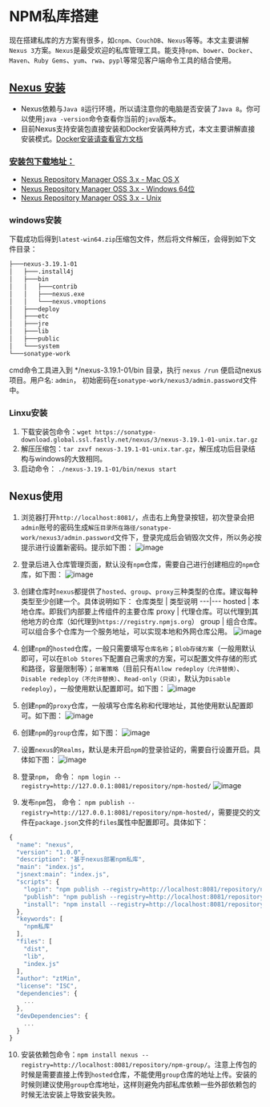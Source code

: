 # NPM私库搭建

现在搭建私库的方方案有很多，如`cnpm`、`CouchDB`、`Nexus`等等。本文主要讲解`Nexus 3`方案。`Nexus`是最受欢迎的私库管理工具。能支持`npm`、`bower`、`Docker`、`Maven`、`Ruby Gems`、`yum`、`rwa`、`pypl`等常见客户端命令工具的结合使用。

## [Nexus 安装](https://help.sonatype.com/repomanager3/installation)

- Nexus依赖与`Java 8`运行环境，所以请注意你的电脑是否安装了`Java 8`。你可以使用`java -version`命令查看你当前的`java`版本。
- 目前Nexus支持安装包直接安装和Docker安装两种方式，本文主要讲解直接安装模式。[Docker安装请查看官方文档](https://help.sonatype.com/repomanager3/installation/installation-methods#InstallationMethods-InstallingwithDocker)

### [安装包下载地址：](https://www.sonatype.com/download-nexus-repo-oss?submissionGuid=767b4d50-4964-45bc-9a56-58451eca1350)

- [Nexus Repository Manager OSS 3.x - Mac OS X](http://download.sonatype.com/nexus/3/latest-mac.tgz)
- [Nexus Repository Manager OSS 3.x - Windows 64位](https://sonatype-download.global.ssl.fastly.net/nexus/3/latest-win64.zip)
- [Nexus Repository Manager OSS 3.x - Unix](https://sonatype-download.global.ssl.fastly.net/nexus/3/nexus-3.19.1-01-unix.tar.gz)

### windows安装

下载成功后得到`latest-win64.zip`压缩包文件，然后将文件解压，会得到如下文件目录：

```txt
├───nexus-3.19.1-01
│   ├───.install4j
│   ├───bin
│   │   ├───contrib
│   │   ├───nexus.exe
│   │   └───nexus.vmoptions
│   ├───deploy
│   ├───etc
│   ├───jre
│   ├───lib
│   ├───public
│   └───system
└───sonatype-work
```

cmd命令工具进入到 */nexus-3.19.1-01/bin 目录，执行 `nexus /run` 便启动nexus项目。用户名: `admin`， 初始密码在`sonatype-work/nexus3/admin.password`文件中。

### Linxu安装

1. 下载安装包命令：`wget https://sonatype-download.global.ssl.fastly.net/nexus/3/nexus-3.19.1-01-unix.tar.gz`
2. 解压压缩包：`tar zxvf nexus-3.19.1-01-unix.tar.gz`，解压成功后目录结构与windows的大致相同。
3. 启动命令： `./nexus-3.19.1-01/bin/nexus start`

## Nexus使用

1. 浏览器打开`http://localhost:8081/`，点击右上角登录按钮，初次登录会把`admin`账号的密码生成`解压目录所在路径/sonatype-work/nexus3/admin.password`文件下，登录完成后会销毁次文件，所以务必按提示进行设置新密码。提示如下图：
![image](image/login.png?raw=true)

2. 登录后进入仓库管理页面，默认没有`npm`仓库，需要自己进行创建相应的`npm`仓库，如下图：
![image](image/manage_repositories.png?raw=true)

3. 创建仓库时`nexus`都提供了`hosted`、`group`、`proxy`三种类型的仓库。建议每种类型至少创建一个。具体说明如下：
仓库类型 | 类型说明
---|---
hosted | 本地仓库。即我们内部要上传组件的主要仓库
proxy | 代理仓库。可以代理到其他地方的仓库（如代理到`https://registry.npmjs.org`）
group | 组合仓库。可以组合多个仓库为一个服务地址，可以实现本地和外网仓库公用。
![image](image/create_repository.png?raw=true)

4. 创建`npm`的`hosted`仓库，一般只需要填写`仓库名称`；`Blob存储方案`（一般用默认即可，可以在`Blob Stores`下配置自己需求的方案，可以配置文件存储的形式和路径，容量限制等）；`部署策略`（目前只有`Allow redeploy（允许替换）`、`Disable redeploy（不允许替换）`、`Read-only（只读）`，默认为`Disable redeploy`），一般使用默认配置即可。如下图：
![image](image/create_hosted.png?raw=true)

5. 创建`npm`的`proxy`仓库，一般填写仓库名称和代理地址，其他使用默认配置即可。如下图：
![image](image/create_proxy.png?raw=true)

6. 创建`npm`的`group`仓库，如下图：
![image](image/create_group.png?raw=true)

7. 设置`nexus`的`Realms`，默认是未开启`npm`的登录验证的，需要自行设置开启。具体如下图：
![image](image/realms_npm.png?raw=true)

8. 登录`npm`， 命令： `npm login --registry=http://127.0.0.1:8081/repository/npm-hosted/`
![image](image/npm_login.png?raw=true)

9. 发布`npm`包， 命令： `npm publish --registry=http://127.0.0.1:8081/repository/npm-hosted/`，需要提交的文件在`package.json`文件的`files`属性中配置即可。具体如下：

```js
{
  "name": "nexus",
  "version": "1.0.0",
  "description": "基于nexus部署npm私库",
  "main": "index.js",
  "jsnext:main": "index.js",
  "scripts": {
    "login": "npm publish --registry=http://localhost:8081/repository/npm-hosted/",
    "publish": "npm publish --registry=http://localhost:8081/repository/npm-hosted/",
    "install": "npm install --registry=http://localhost:8081/repository/npm-group/"
  },
  "keywords": [
    "npm私库"
  ],
  "files": [
    "dist",
    "lib",
    "index.js"
  ],
  "author": "ztMin",
  "license": "ISC",
  "dependencies": {
    ...
  },
  "devDependencies": {
    ...
  }
}
```

10. 安装依赖包命令：`npm install nexus --registry=http://localhost:8081/repository/npm-group/`。注意上传包的时候是需要直接上传到`hosted`仓库，不能使用`group`仓库的地址上传。安装的时候则建议使用`group`仓库地址，这样则避免内部私库依赖一些外部依赖包的时候无法安装上导致安装失败。
